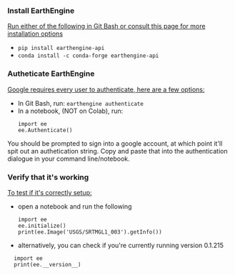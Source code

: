 ### Install EarthEngine
[Run either of the following in Git Bash or consult this page for more installation options](https://developers.google.com/earth-engine/python_install)

  - `pip install earthengine-api`
  - `conda install -c conda-forge earthengine-api`

### Autheticate EarthEngine
[Google requires every user to authenticate, here are a few options:](https://developers.google.com/earth-engine/python_install-conda#windows_6)

- In Git Bash, run: `earthengine authenticate`
- In a notebook, (NOT on Colab), run:
  ```
  import ee
  ee.Authenticate()
  ```
You should be prompted to sign into a google account, at which point it'll spit out an authetication string. Copy and paste that into the authentication dialogue in your command line/notebook.

### Verify that it's working
[To test if it's correctly setup:](https://developers.google.com/earth-engine/python_install-conda#testing_the_api)

- open a notebook and run the following
  ```
  import ee
  ee.initialize()
  print(ee.Image('USGS/SRTMGL1_003').getInfo())
  ```
- alternatively, you can check if you're currently running version 0.1.215
```
  import ee
  print(ee.__version__)
```
